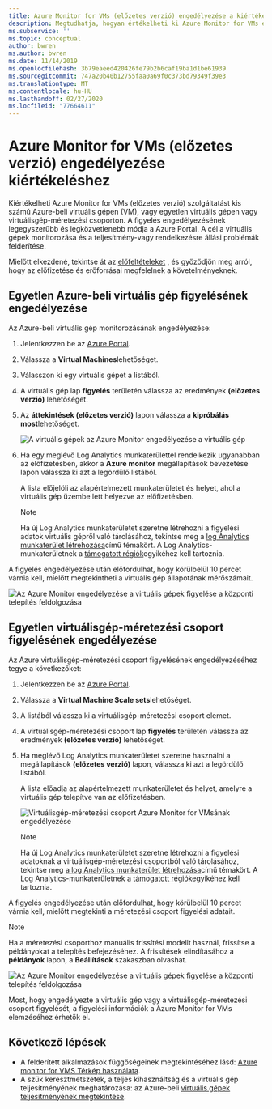 ```yaml
---
title: Azure Monitor for VMs (előzetes verzió) engedélyezése a kiértékeléshez | Microsoft Docs
description: Megtudhatja, hogyan értékelheti ki Azure Monitor for VMs egyetlen Azure-beli virtuális gépen vagy virtuálisgép-méretezési csoporton.
ms.subservice: ''
ms.topic: conceptual
author: bwren
ms.author: bwren
ms.date: 11/14/2019
ms.openlocfilehash: 3b79eaeed420426fe79b2b6caf19ba1d1be61939
ms.sourcegitcommit: 747a20b40b12755faa0a69f0c373bd79349f39e3
ms.translationtype: MT
ms.contentlocale: hu-HU
ms.lasthandoff: 02/27/2020
ms.locfileid: "77664611"
---
```

# <a name="enable-azure-monitor-for-vms-preview-for-evaluation"></a>Azure Monitor for VMs (előzetes verzió) engedélyezése kiértékeléshez

Kiértékelheti Azure Monitor for VMs (előzetes verzió) szolgáltatást kis számú Azure-beli virtuális gépen (VM), vagy egyetlen virtuális gépen vagy virtuálisgép-méretezési csoporton. A figyelés engedélyezésének legegyszerűbb és legközvetlenebb módja a Azure Portal. A cél a virtuális gépek monitorozása és a teljesítmény-vagy rendelkezésre állási problémák felderítése. 

Mielőtt elkezdené, tekintse át az [előfeltételeket](vminsights-enable-overview.md) , és győződjön meg arról, hogy az előfizetése és erőforrásai megfelelnek a követelményeknek.  

## <a name="enable-monitoring-for-a-single-azure-vm"></a>Egyetlen Azure-beli virtuális gép figyelésének engedélyezése
Az Azure-beli virtuális gép monitorozásának engedélyezése:

1. Jelentkezzen be az [Azure Portal](https://portal.azure.com).

1. Válassza a **Virtual Machines**lehetőséget.

1. Válasszon ki egy virtuális gépet a listából.

1. A virtuális gép lap **figyelés** területén válassza az eredmények **(előzetes verzió)** lehetőséget.

1. Az **áttekintések (előzetes verzió)** lapon válassza a **kipróbálás most**lehetőséget.

    ![A virtuális gépek az Azure Monitor engedélyezése a virtuális gép](./media/vminsights-enable-single-vm/enable-vminsights-vm-portal.png)

1. Ha egy meglévő Log Analytics munkaterülettel rendelkezik ugyanabban az előfizetésben, akkor a **Azure monitor** megállapítások bevezetése lapon válassza ki azt a legördülő listából.  

    A lista előjelöli az alapértelmezett munkaterületet és helyet, ahol a virtuális gép üzembe lett helyezve az előfizetésben. 

    >[!NOTE]
    >Ha új Log Analytics munkaterületet szeretne létrehozni a figyelési adatok virtuális gépről való tárolásához, tekintse meg a [log Analytics munkaterület létrehozása](../../azure-monitor/learn/quick-create-workspace.md)című témakört. A Log Analytics-munkaterületnek a [támogatott régiók](vminsights-enable-overview.md#log-analytics)egyikéhez kell tartoznia.

A figyelés engedélyezése után előfordulhat, hogy körülbelül 10 percet várnia kell, mielőtt megtekintheti a virtuális gép állapotának mérőszámait.

![Az Azure Monitor engedélyezése a virtuális gépek figyelése a központi telepítés feldolgozása](./media/vminsights-enable-single-vm/onboard-vminsights-vm-portal-status.png)

## <a name="enable-monitoring-for-a-single-virtual-machine-scale-set"></a>Egyetlen virtuálisgép-méretezési csoport figyelésének engedélyezése

Az Azure virtuálisgép-méretezési csoport figyelésének engedélyezéséhez tegye a következőket:

1. Jelentkezzen be az [Azure Portal](https://portal.azure.com).

2. Válassza a **Virtual Machine Scale sets**lehetőséget.

3. A listából válassza ki a virtuálisgép-méretezési csoport elemet.

4. A virtuálisgép-méretezési csoport lap **figyelés** területén válassza az eredmények **(előzetes verzió)** lehetőséget.

5. Ha meglévő Log Analytics munkaterületet szeretne használni a megállapítások **(előzetes verzió)** lapon, válassza ki azt a legördülő listából.

    A lista előadja az alapértelmezett munkaterületet és helyet, amelyre a virtuális gép telepítve van az előfizetésben. 

    ![Virtuálisgép-méretezési csoport Azure Monitor for VMsának engedélyezése](./media/vminsights-enable-single-vm/enable-vminsights-vmss-portal.png)

    >[!NOTE]
    >Ha új Log Analytics munkaterületet szeretne létrehozni a figyelési adatoknak a virtuálisgép-méretezési csoportból való tárolásához, tekintse meg [a log Analytics munkaterület létrehozása](../learn/quick-create-workspace.md)című témakört. A Log Analytics-munkaterületnek a [támogatott régiók](vminsights-enable-overview.md#log-analytics)egyikéhez kell tartoznia.

A figyelés engedélyezése után előfordulhat, hogy körülbelül 10 percet várnia kell, mielőtt megtekinti a méretezési csoport figyelési adatait.

>[!NOTE]
>Ha a méretezési csoporthoz manuális frissítési modellt használ, frissítse a példányokat a telepítés befejezéséhez. A frissítések elindításához a **példányok** lapon, a **Beállítások** szakaszban olvashat.

![Az Azure Monitor engedélyezése a virtuális gépek figyelése a központi telepítés feldolgozása](./media/vminsights-enable-single-vm/onboard-vminsights-vmss-portal-status-01.png)

Most, hogy engedélyezte a virtuális gép vagy a virtuálisgép-méretezési csoport figyelését, a figyelési információk a Azure Monitor for VMs elemzéséhez érhetők el. 

## <a name="next-steps"></a>Következő lépések

* A felderített alkalmazások függőségeinek megtekintéséhez lásd: [Azure monitor for VMS Térkép használata](vminsights-maps.md). 
* A szűk keresztmetszetek, a teljes kihasználtság és a virtuális gép teljesítményének meghatározása: az Azure-beli [virtuális gépek teljesítményének megtekintése](vminsights-performance.md).
